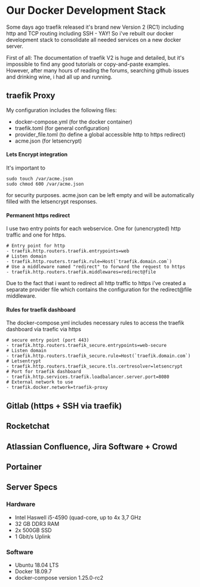 # Our Docker Development Stack

Some days ago traefik released it's brand new Version 2 (RC1) including http and TCP routing including SSH - YAY! So i've rebuilt our docker development stack to consolidate all needed services on a new docker server.

First of all: The documentation of traefik V2 is huge and detailed, but it's impossible to find any good tutorials or copy-and-paste examples. However, after many hours of reading the forums, searching github issues and drinking wine, i had all up and running.

## traefik Proxy

My configuration includes the following files:
* docker-compose.yml (for the docker container)
* traefik.toml (for general configuration)
* provider_file.toml (to define a global accessible http to https redirect)
* acme.json (for letsencrypt)

#### Lets Encrypt integration

It's important to 
```
sudo touch /var/acme.json
sudo chmod 600 /var/acme.json
```
for security purposes. acme.json can be left empty and will be automatically filled with the letsencrypt responses.

#### Permanent https redirect

I use two entry points for each webservice. One for (unencrypted) http traffic and one for https.

```
# Entry point for http
- traefik.http.routers.traefik.entrypoints=web
# Listen domain 
- traefik.http.routers.traefik.rule=Host(`traefik.domain.com`)
# Use a middleware named "redirect" to forward the request to https
- traefik.http.routers.traefik.middlewares=redirect@file
```

Due to the fact that i want to redirect all http traffic to https i've created a separate provider file which contains the configuration for the redirect@file middleware.

#### Rules for traefik dashboard

The docker-compose.yml includes necessary rules to access the traefik dashboard via traefic via https

```
# secure entry point (port 443)
- traefik.http.routers.traefik_secure.entrypoints=web-secure
# Listen domain
- traefik.http.routers.traefik_secure.rule=Host(`traefik.domain.com`)
# Letsentrypt
- traefik.http.routers.traefik_secure.tls.certresolver=letsencrypt
# Port for traefik dashboard
- traefik.http.services.traefik.loadbalancer.server.port=8080
# External network to use
- traefik.docker.network=traefik-proxy
```

## Gitlab (https + SSH via traefik)



## Rocketchat

## Atlassian Confluence, Jira Software + Crowd

## Portainer

## Server Specs
### Hardware
* Intel Haswell i5-4590 (quad-core, up to 4x 3,7 GHz
* 32 GB DDR3 RAM
* 2x 500GB SSD
* 1 Gbit/s Uplink
### Software 
* Ubuntu 18.04 LTS
* Docker 18.09.7
* docker-compose version 1.25.0-rc2
